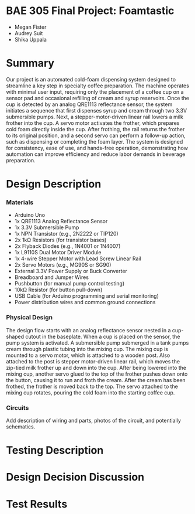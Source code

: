 # BAE 305 Final Project: Foamtastic

- Megan Fister
- Audrey Suit
- Shika Uppala

 # Summary
  
Our project is an automated cold-foam dispensing system designed to streamline a key step in specialty coffee preparation. The machine operates with minimal user input, requiring only the placement of a coffee cup on a sensor pad and occasional refilling of cream and syrup reservoirs. Once the cup is detected by an analog QRE1113 reflectance sensor, the system initiates a sequence that first dispenses syrup and cream through two 3.3V submersible pumps. Next, a stepper-motor-driven linear rail lowers a milk frother into the cup. A servo motor activates the frother, which prepares cold foam directly inside the cup. After frothing, the rail returns the frother to its original position, and a second servo can perform a follow-up action, such as dispensing or completing the foam layer. The system is designed for consistency, ease of use, and hands-free operation, demonstrating how automation can improve efficiency and reduce labor demands in beverage preparation.

# Design Description

### Materials

- Arduino Uno
- 1x QRE1113 Analog Reflectance Sensor
- 1x 3.3V Submersible Pump
- 1x NPN Transistor (e.g., 2N2222 or TIP120)
- 2x 1kΩ Resistors (for transistor bases)
- 2x Flyback Diodes (e.g., 1N4001 or 1N4007)
- 1x L9110S Dual Motor Driver Module
- 1x 4-wire Stepper Motor with Lead Screw Linear Rail
- 2x Servo Motors (e.g., MG90S or SG90)
- External 3.3V Power Supply or Buck Converter
- Breadboard and Jumper Wires
- Pushbutton (for manual pump control testing)
- 10kΩ Resistor (for button pull-down)
- USB Cable (for Arduino programming and serial monitoring)
- Power distribution wires and common ground connections

### Physical Design

The design flow starts with an analog reflectance sensor nested in a cup-shaped cutout in the baseplate. When a cup is placed on the sensor, the pump system is activated. A submersible pump submerged in a tank pumps cream through plastic tubing into the mixing cup. The mixing cup is mounted to a servo motor, which is attached to a wooden post. Also attached to the post is stepper motor-driven linear rail, which moves the zip-tied milk frother up and down into the cup. After being lowered into the mixing cup, another servo glued to the top of the frother pushes down onto the button, causing it to run and froth the cream. After the cream has been frothed, the frother is moved back to the top. The servo attached to the mixing cup rotates, pouring the cold foam into the starting coffee cup. 

### Circuits

Add description of wiring and parts, photos of the circuit, and potentially schematics.


# Testing Description

# Design Decision Discussion

# Test Results
